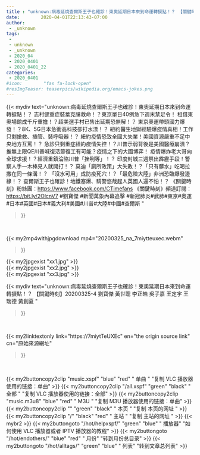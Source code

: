 ```yaml
---
title : "unknown:病毒延燒查爾斯王子也確診！東奧延期日本來到命運轉捩點！？ 【關鍵時刻】20200325-4 劉寶傑 黃世聰 李正皓 吳子嘉 王定宇 王瑞德 黃創夏 "
date:        2020-04-01T22:13:43-07:00
author:
 - _unknown
tags:
 - 
 - unknown
 - _unknown
 - 2020_04
 - 2020_0401
 - 2020_0401_22
categories:
 - 2020_0401
#icon:        "fas fa-lock-open"
#resImgTeaser: teaserpics/wikipedia.org/emacs-jokes.png
---
```







{{< mydiv text="unknown:病毒延燒查爾斯王子也確診！東奧延期日本來到命運轉捩點！？ 志村健重症裝葉克膜救命！？東京單日40例急下週末禁足令！ 租借東奧場館成千斤重擔！？超美選手村已售出延期恐無解！？ 東京奧運帶頭國力爆發！？8K、5G日本急衝高科技卻打水漂！？ 紐約醫生地獄經驗爆疫情真相！工作只剩搶救、插管、裝呼吸器！？ 紐約疫情恐致全國大失業！美國資源嚴重不足中央地方互罵！？ 急診只剩重症紐約疫情失控！？川普示弱背後是美國醫療崩潰？ 推無上限QE川普喊復活節復工有可能？疫情之下的大國博弈！ 疫情爆炸老大哥向全球求援！？經濟重鎮淪陷川普「挫咧等」！？ 印度封城三週祭出霹靂手段！警察人手一木棒見人就開打！？ 莫迪「廁所政策」大失敗！？「只有髒水」吃喝拉撒在同一條溝！？ 「沒水可用」成防疫死穴！？「最危險大陸」非洲恐臨爆發邊緣！？ 查爾斯王子也確診！地鐵塞爆、騎警悠哉趕人英國人還不怕！？  《關鍵時刻》粉絲團：https://www.facebook.com/CTimefans 《關鍵時刻》頻道訂閱：https://bit.ly/2OlcnV7  #劉寶傑 #新聞萬象內幕追擊 #新冠肺炎#武肺#東京#奧運#日本#英國#日本#義大利#美國#川普#大陸#中國#查爾斯 "
>}}
<br>


{{< my2mp4withjpgdownload mp4="20200325_na_7miytteuxec.webm"
>}}

{{< my2jpgexist "xx1.jpg" >}}<br>
{{< my2jpgexist "xx2.jpg" >}}<br>
{{< my2jpgexist "xx3.jpg" >}}<br>



{{< mydiv text="unknown:病毒延燒查爾斯王子也確診！東奧延期日本來到命運轉捩點！？ 【關鍵時刻】20200325-4 劉寶傑 黃世聰 李正皓 吳子嘉 王定宇 王瑞德 黃創夏 "
>}}
<br>

{{< my2linktextonly link="https://7miytTeUXEc"
en="the origin source link" cn="原始來源網址"
>}}


<br>


{{< my2buttoncopy2clip "music.xspf"        "blue"   "red"    " 单曲 "  "复制 VLC 播放器使用的链接：单曲" >}} {{< my2buttoncopy2clip "/all.xspf"         "green"  "black"  " 全部 "  "复制 VLC 播放器使用的链接：全部" >}} {{< my2buttoncopy2clip "music.m3u8"        "blue"   "red"    " M3U  "    "复制 M3U 播放器使用的链接：单曲" >}} {{< my2buttoncopy2clip ""                  "green"  "black"  " 本页 "    "复制 本页的网址 " >}} {{< my2buttoncopy2clip "/"                 "black"  "red"    " 主站 "    "复制 主站的网址 " >}} {{< mybr2 >}} {{< my2buttongoto      "/hot/helpxspf/"    "green"  "blue"   " 播放器" "如何使用 VLC 播放器或者 IPTV 播放器的教程" >}} {{< my2buttongoto      "/hot/endothers/"   "blue"   "red"    " 月份"   "转到月份总目录" >}} {{< my2buttongoto      "/hot/alltags/"     "green"  "blue"   " 列表"   "转到文章总列表" >}} 

